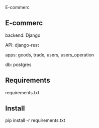 E-commerc

<h2>E-commerc</h2>
<p>backend: Django</p>
<p>API: django-rest</p>
<p>apps: goods, trade, users, users_operation</p>
<p>db: postgres</p>

<h2>Requirements</h2>
<p>requirements.txt</p>

<h2>Install</h2>
<p>pip install -r requirements.txt</p>


